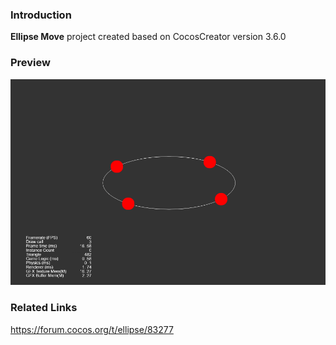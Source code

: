 ### Introduction
**Ellipse Move** project created based on CocosCreator version 3.6.0

### Preview
![image](../../../gif/202203/2022030564.gif)

### Related Links
https://forum.cocos.org/t/ellipse/83277